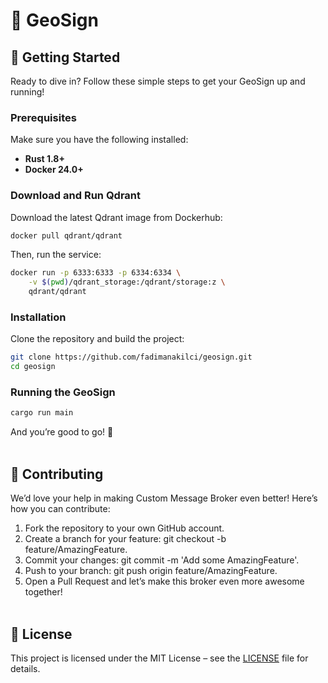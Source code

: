 # 🚀 GeoSign

## 🚧 Getting Started

Ready to dive in? Follow these simple steps to get your GeoSign up and running!

### Prerequisites

Make sure you have the following installed:

- **Rust 1.8+**
- **Docker 24.0+**

### Download and Run Qdrant

Download the latest Qdrant image from Dockerhub:

```bash
docker pull qdrant/qdrant
```

Then, run the service:

```bash
docker run -p 6333:6333 -p 6334:6334 \
    -v $(pwd)/qdrant_storage:/qdrant/storage:z \
    qdrant/qdrant
```

### Installation

Clone the repository and build the project:

```bash
git clone https://github.com/fadimanakilci/geosign.git
cd geosign
```

### Running the GeoSign

```bash
cargo run main 
```

And you’re good to go! 🚀
<br><br>

## 🤝 Contributing
We’d love your help in making Custom Message Broker even better! Here’s how you can contribute:

1. Fork the repository to your own GitHub account.
2. Create a branch for your feature: git checkout -b feature/AmazingFeature.
3. Commit your changes: git commit -m 'Add some AmazingFeature'.
4. Push to your branch: git push origin feature/AmazingFeature.
5. Open a Pull Request and let’s make this broker even more awesome together!
<br><br>

## 📄 License
This project is licensed under the MIT License – see the [LICENSE](./LICENSE) file for details.